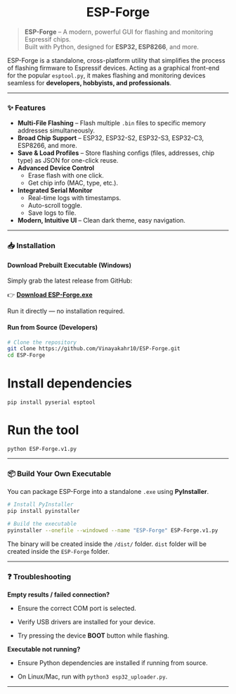 
<h1 align="center">ESP-Forge</h1>

> **ESP-Forge** – A modern, powerful GUI for flashing and monitoring Espressif chips.  
> Built with Python, designed for **ESP32, ESP8266**, and more.  

ESP-Forge is a standalone, cross-platform utility that simplifies the process of flashing firmware to Espressif devices. Acting as a graphical front-end for the popular `esptool.py`, it makes flashing and monitoring devices seamless for **developers, hobbyists, and professionals**.  

---

### ✨ Features

- **Multi-File Flashing** – Flash multiple `.bin` files to specific memory addresses simultaneously.  
- **Broad Chip Support** – ESP32, ESP32-S2, ESP32-S3, ESP32-C3, ESP8266, and more.  
- **Save & Load Profiles** – Store flashing configs (files, addresses, chip type) as JSON for one-click reuse.  
- **Advanced Device Control**  
  - Erase flash with one click.  
  - Get chip info (MAC, type, etc.).  
- **Integrated Serial Monitor**  
  - Real-time logs with timestamps.  
  - Auto-scroll toggle.  
  - Save logs to file.  
- **Modern, Intuitive UI** – Clean dark theme, easy navigation.  

---

### 📥 Installation

#### Download Prebuilt Executable (Windows)
Simply grab the latest release from GitHub:

👉 [**Download ESP-Forge.exe**](https://github.com/Vinayakahr10/ESP-Forge/releases)

Run it directly — no installation required.

#### Run from Source (Developers)

```bash
# Clone the repository
git clone https://github.com/Vinayakahr10/ESP-Forge.git
cd ESP-Forge
```


# Install dependencies

```
pip install pyserial esptool
```

# Run the tool

```
python ESP-Forge.v1.py
```


---

### 📦 Build Your Own Executable

You can package ESP-Forge into a standalone `.exe` using **PyInstaller**.

```bash
# Install PyInstaller
pip install pyinstaller

# Build the executable
pyinstaller --onefile --windowed --name "ESP-Forge" ESP-Forge.v1.py
```

The binary will be created inside the  `/dist/` folder.
`dist` folder will be created inside  the `ESP-Forge` folder.


---


### ❓ Troubleshooting

**Empty results / failed connection?**

- Ensure the correct COM port is selected.
    
- Verify USB drivers are installed for your device.
    
- Try pressing the device **BOOT** button while flashing.
    

**Executable not running?**

- Ensure Python dependencies are installed if running from source.
    
- On Linux/Mac, run with `python3 esp32_uploader.py`.
    

---



